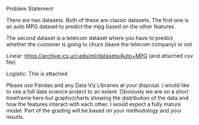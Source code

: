 
Problem Statement

There are two datasets.  Both of these are classic datasets.  The first one is an auto MPG dataset to predict the mpg based on the other features.  

The second dataset is a telelcom dataset where you have to predict whether the customer is going to churn (leave the telecom company) or not

Linear: https://archive.ics.uci.edu/ml/datasets/Auto+MPG (and attached csv file)

Logistic: This is attached

Please use Pandas and any Data Viz Libraries at your disposal. I would like to see a full data science project to an extent.  Obviously we are on a short timeframe here but graphs/charts showing the distribution of the data and how the features interact with each other.  I would expect a fully mature model.  Part of the grading will be based on your methodology and your results.  

